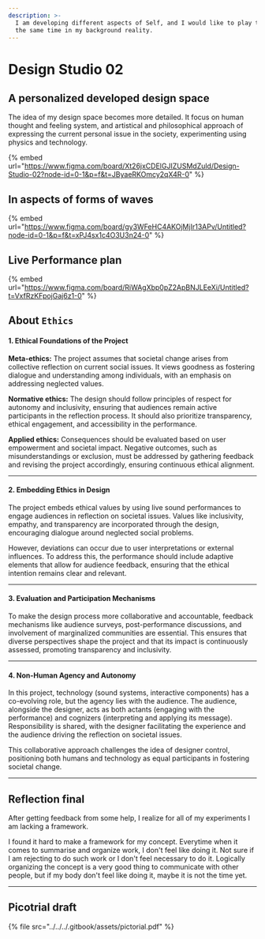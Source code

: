 ```yaml
---
description: >-
  I am developing different aspects of Self, and I would like to play them at
  the same time in my background reality.
---
```


# Design Studio 02

## A personalized developed design space

The idea of my design space becomes more detailed. It focus on human thought and feeling system, and artistical and philosophical approach of expressing the current personal issue in the society, experimenting using physics and technology.

{% embed url="https://www.figma.com/board/Xt26jxCDElGJIZUSMdZuld/Design-Studio-02?node-id=0-1&p=f&t=JByaeRKOmcy2qX4R-0" %}

## In aspects of forms of waves

{% embed url="https://www.figma.com/board/gy3WFeHC4AKOjMjIr13APv/Untitled?node-id=0-1&p=f&t=xPJ4sx1c4O3U3n24-0" %}

## Live Performance plan

{% embed url="https://www.figma.com/board/RiWAgXbp0pZ2ApBNJLEeXi/Untitled?t=VxfRzKFpojGaj6z1-0" %}



## About `Ethics`

#### 1. **Ethical Foundations of the Project**

**Meta-ethics:** The project assumes that societal change arises from collective reflection on current social issues. It views goodness as fostering dialogue and understanding among individuals, with an emphasis on addressing neglected values.

**Normative ethics:** The design should follow principles of respect for autonomy and inclusivity, ensuring that audiences remain active participants in the reflection process. It should also prioritize transparency, ethical engagement, and accessibility in the performance.

**Applied ethics:** Consequences should be evaluated based on user empowerment and societal impact. Negative outcomes, such as misunderstandings or exclusion, must be addressed by gathering feedback and revising the project accordingly, ensuring continuous ethical alignment.

***

#### 2. **Embedding Ethics in Design**

The project embeds ethical values by using live sound performances to engage audiences in reflection on societal issues. Values like inclusivity, empathy, and transparency are incorporated through the design, encouraging dialogue around neglected social problems.

However, deviations can occur due to user interpretations or external influences. To address this, the performance should include adaptive elements that allow for audience feedback, ensuring that the ethical intention remains clear and relevant.

***

#### 3. **Evaluation and Participation Mechanisms**

To make the design process more collaborative and accountable, feedback mechanisms like audience surveys, post-performance discussions, and involvement of marginalized communities are essential. This ensures that diverse perspectives shape the project and that its impact is continuously assessed, promoting transparency and inclusivity.

***

#### 4. **Non-Human Agency and Autonomy**

In this project, technology (sound systems, interactive components) has a co-evolving role, but the agency lies with the audience. The audience, alongside the designer, acts as both actants (engaging with the performance) and cognizers (interpreting and applying its message). Responsibility is shared, with the designer facilitating the experience and the audience driving the reflection on societal issues.

This collaborative approach challenges the idea of designer control, positioning both humans and technology as equal participants in fostering societal change.

***

## Reflection final

After getting feedback from some help, I realize for all of my experiments I am lacking a framework.

I found it hard to make a framework for my concept. Everytime when it comes to summarise and organize work, I don't feel like doing it. Not sure if I am rejecting to do such work or I don't feel necessary to do it. Logically organizing the concept is a very good thing to communicate with other people, but if my body don't feel like doing it, maybe it is not the time yet.

***

## Picotrial draft

{% file src="../../../.gitbook/assets/pictorial.pdf" %}
